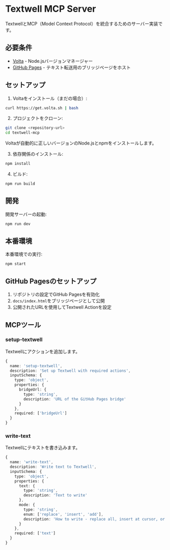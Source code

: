 # Textwell MCP Server

TextwellとMCP（Model Context Protocol）を統合するためのサーバー実装です。

## 必要条件

- [Volta](https://volta.sh) - Node.jsバージョンマネージャー
- [GitHub Pages](https://pages.github.com/) - テキスト転送用のブリッジページをホスト

## セットアップ

1. Voltaをインストール（まだの場合）:
```bash
curl https://get.volta.sh | bash
```

2. プロジェクトをクローン:
```bash
git clone <repository-url>
cd textwell-mcp
```

Voltaが自動的に正しいバージョンのNode.jsとnpmをインストールします。

3. 依存関係のインストール:
```bash
npm install
```

4. ビルド:
```bash
npm run build
```

## 開発

開発サーバーの起動:
```bash
npm run dev
```

## 本番環境

本番環境での実行:
```bash
npm start
```

## GitHub Pagesのセットアップ

1. リポジトリの設定でGitHub Pagesを有効化
2. `docs/index.html`をブリッジページとして公開
3. 公開されたURLを使用してTextwell Actionを設定

## MCPツール

### setup-textwell

Textwellにアクションを追加します。

```typescript
{
  name: 'setup-textwell',
  description: 'Set up Textwell with required actions',
  inputSchema: {
    type: 'object',
    properties: {
      bridgeUrl: {
        type: 'string',
        description: 'URL of the GitHub Pages bridge'
      }
    },
    required: ['bridgeUrl']
  }
}
```

### write-text

Textwellにテキストを書き込みます。

```typescript
{
  name: 'write-text',
  description: 'Write text to Textwell',
  inputSchema: {
    type: 'object',
    properties: {
      text: {
        type: 'string',
        description: 'Text to write'
      },
      mode: {
        type: 'string',
        enum: ['replace', 'insert', 'add'],
        description: 'How to write - replace all, insert at cursor, or append to end'
      }
    },
    required: ['text']
  }
}
